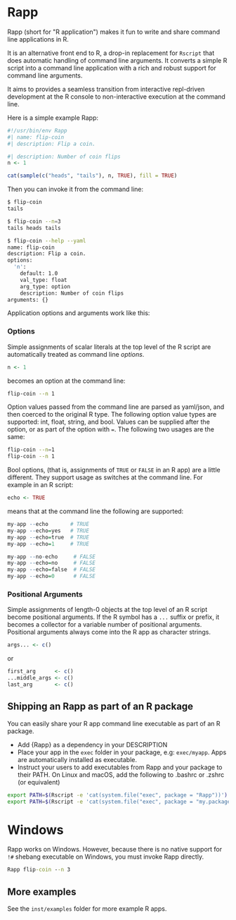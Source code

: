 
# Rapp

<!-- badges: start -->

<!-- badges: end -->

Rapp (short for "R application") makes it fun to write and share command
line applications in R.

It is an alternative front end to R, a drop-in replacement for `Rscript`
that does automatic handling of command line arguments. It converts a
simple R script into a command line application with a rich and robust
support for command line arguments.

It aims to provides a seamless transition from interactive repl-driven
development at the R console to non-interactive execution at the command
line.

Here is a simple example Rapp:

``` r
#!/usr/bin/env Rapp
#| name: flip-coin
#| description: Flip a coin.

#| description: Number of coin flips
n <- 1

cat(sample(c("heads", "tails"), n, TRUE), fill = TRUE)
```

Then you can invoke it from the command line:

``` bash
$ flip-coin
tails

$ flip-coin --n=3
tails heads tails

$ flip-coin --help --yaml
name: flip-coin
description: Flip a coin.
options:
  'n':
    default: 1.0
    val_type: float
    arg_type: option
    description: Number of coin flips
arguments: {}
```

Application options and arguments work like this:

### Options

Simple assignments of scalar literals at the top level of the R script
are automatically treated as command line *options*.

``` r
n <- 1
```

becomes an option at the command line:

``` bash
flip-coin --n 1
```

Option values passed from the command line are parsed as yaml/json, and
then coerced to the original R type. The following option value types
are supported: int, float, string, and bool. Values can be supplied
after the option, or as part of the option with `=`. The following two
usages are the same:

``` bash
flip-coin --n=1
flip-coin --n 1
```

Bool options, (that is, assignments of `TRUE` or `FALSE` in an R app)
are a little different. They support usage as switches at the command
line. For example in an R script:

``` r
echo <- TRUE
```

means that at the command line the following are supported:

``` r
my-app --echo       # TRUE 
my-app --echo=yes   # TRUE 
my-app --echo=true  # TRUE
my-app --echo=1     # TRUE

my-app --no-echo     # FALSE 
my-app --echo=no     # FALSE 
my-app --echo=false  # FALSE 
my-app --echo=0      # FALSE 
```

### Positional Arguments

Simple assignments of length-0 objects at the top level of an R script
become positional arguments. If the R symbol has a `...` suffix or
prefix, it becomes a collector for a variable number of positional
arguments. Positional arguments always come into the R app as character
strings.

``` r
args... <- c()
```

or

``` r
first_arg      <- c()
...middle_args <- c()
last_arg       <- c()
```

## Shipping an Rapp as part of an R package

You can easily share your R app command line executable as part of an R
package.

-   Add {Rapp} as a dependency in your DESCRIPTION
-   Place your app in the `exec` folder in your package, e.g:
    `exec/myapp`. Apps are automatically installed as executable.
-   Instruct your users to add executables from Rapp and your package to
    their PATH. On Linux and macOS, add the following to .bashrc or
    .zshrc (or equivalent)

``` bash
export PATH=$(Rscript -e 'cat(system.file("exec", package = "Rapp"))'):$PATH
export PATH=$(Rscript -e 'cat(system.file("exec", package = "my.package.name"))'):$PATH
```

# Windows

Rapp works on Windows. However, because there is no native support for
`!#` shebang executable on Windows, you must invoke Rapp directly.

``` cmd
Rapp flip-coin --n 3
```

## More examples

See the `inst/examples` folder for more example R apps.

